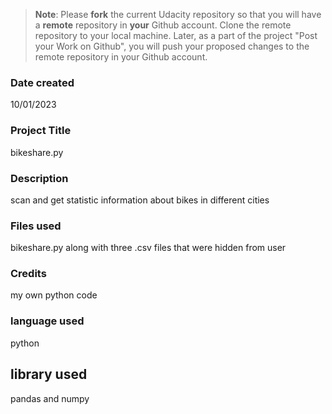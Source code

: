 >**Note**: Please **fork** the current Udacity repository so that you will have a **remote** repository in **your** Github account. Clone the remote repository to your local machine. Later, as a part of the project "Post your Work on Github", you will push your proposed changes to the remote repository in your Github account.

### Date created
10/01/2023

### Project Title
bikeshare.py

### Description
scan and get statistic information about bikes in different cities

### Files used
bikeshare.py along with three .csv files that were hidden from user

### Credits
my own python code

### language used
 python

## library used 
pandas and numpy